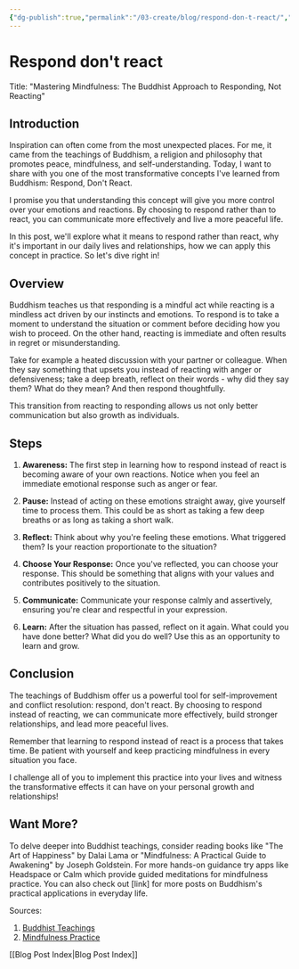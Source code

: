 ```yaml
---
{"dg-publish":true,"permalink":"/03-create/blog/respond-don-t-react/","tags":["buddhism"]}
---
```



# Respond don't react

Title: "Mastering Mindfulness: The Buddhist Approach to Responding, Not Reacting"

## Introduction
Inspiration can often come from the most unexpected places. For me, it came from the teachings of Buddhism, a religion and philosophy that promotes peace, mindfulness, and self-understanding. Today, I want to share with you one of the most transformative concepts I've learned from Buddhism: Respond, Don't React.

I promise you that understanding this concept will give you more control over your emotions and reactions. By choosing to respond rather than to react, you can communicate more effectively and live a more peaceful life. 

In this post, we'll explore what it means to respond rather than react, why it's important in our daily lives and relationships, how we can apply this concept in practice. So let's dive right in!

## Overview
Buddhism teaches us that responding is a mindful act while reacting is a mindless act driven by our instincts and emotions. To respond is to take a moment to understand the situation or comment before deciding how you wish to proceed. On the other hand, reacting is immediate and often results in regret or misunderstanding.

Take for example a heated discussion with your partner or colleague. When they say something that upsets you instead of reacting with anger or defensiveness; take a deep breath, reflect on their words - why did they say them? What do they mean? And then respond thoughtfully.

This transition from reacting to responding allows us not only better communication but also growth as individuals.

## Steps
1. **Awareness:** The first step in learning how to respond instead of react is becoming aware of your own reactions. Notice when you feel an immediate emotional response such as anger or fear.

2. **Pause:** Instead of acting on these emotions straight away, give yourself time to process them. This could be as short as taking a few deep breaths or as long as taking a short walk.

3. **Reflect:** Think about why you're feeling these emotions. What triggered them? Is your reaction proportionate to the situation?

4. **Choose Your Response:** Once you've reflected, you can choose your response. This should be something that aligns with your values and contributes positively to the situation.

5. **Communicate:** Communicate your response calmly and assertively, ensuring you're clear and respectful in your expression.

6. **Learn:** After the situation has passed, reflect on it again. What could you have done better? What did you do well? Use this as an opportunity to learn and grow.

## Conclusion
The teachings of Buddhism offer us a powerful tool for self-improvement and conflict resolution: respond, don't react. By choosing to respond instead of reacting, we can communicate more effectively, build stronger relationships, and lead more peaceful lives.

Remember that learning to respond instead of react is a process that takes time. Be patient with yourself and keep practicing mindfulness in every situation you face.

I challenge all of you to implement this practice into your lives and witness the transformative effects it can have on your personal growth and relationships!

## Want More?
To delve deeper into Buddhist teachings, consider reading books like "The Art of Happiness" by Dalai Lama or "Mindfulness: A Practical Guide to Awakening" by Joseph Goldstein. For more hands-on guidance try apps like Headspace or Calm which provide guided meditations for mindfulness practice.
You can also check out [link] for more posts on Buddhism's practical applications in everyday life.

Sources:
1. [Buddhist Teachings](https://www.learnreligions.com/basic-buddhist-teachings-449969)
2. [Mindfulness Practice](https://www.mindful.org/meditation/mindfulness-getting-started/)




[[Blog Post Index\|Blog Post Index]]